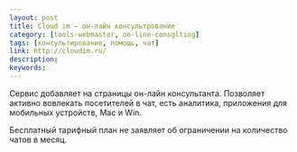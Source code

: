 ```yaml
---
layout: post
title: Cloud im — он-лайн консультрование
category: [tools-webmaster, on-line-consglting]
tags: [консультирование, помощь, чат]
link: http://cloudim.ru/
description:
keywords:
---
```


<p>Сервис добавляет на страницы он-лайн консультанта. Позволяет активно вовлекать посетителей в чат, есть аналитика, приложения для мобильных устройств, Mac и Win.</p>
<p>Бесплатный тарифный план не заявляет об ограничении на количество чатов в месяц.</p>
